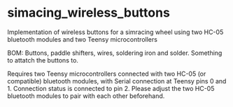 # simacing_wireless_buttons
Implementation of wireless buttons for a simracing wheel using two HC-05 bluetooth modules and two Teensy microcontrollers

BOM: Buttons, paddle shifters, wires, soldering iron and solder. Something to attatch the buttons to.

Requires two Teensy microcontrollers connected with two HC-05 (or compatible) bluetooth modules, with Serial connection 
at Teensy pins 0 and 1. Connection status is connected to pin 2. Please adjust the two HC-05 bluetooth modules to pair with 
each other beforehand.
